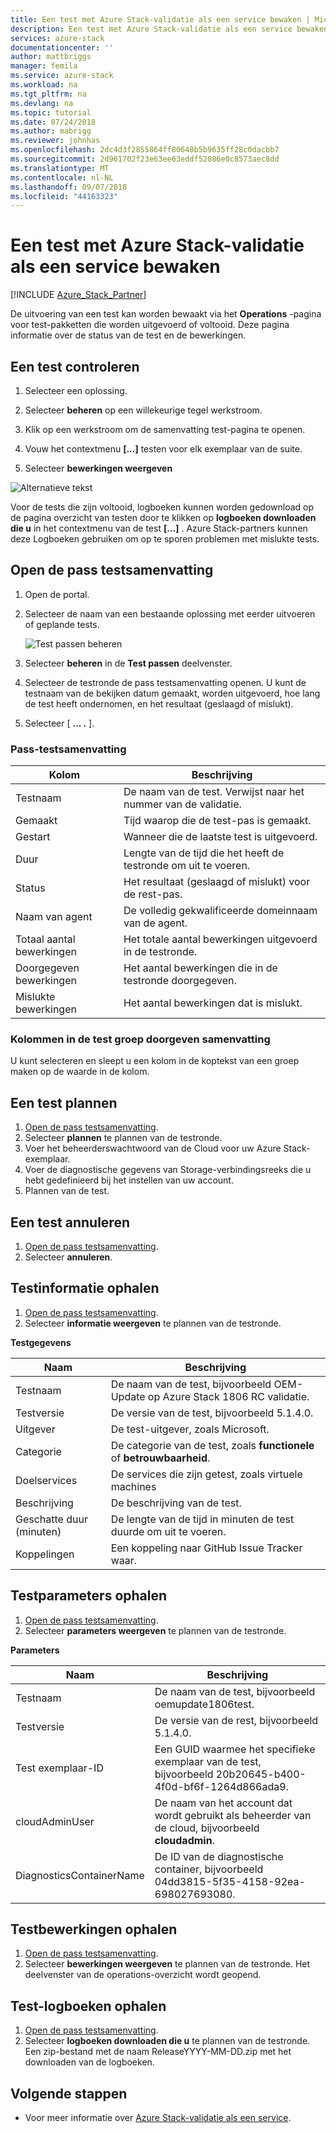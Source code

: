 ```yaml
---
title: Een test met Azure Stack-validatie als een service bewaken | Microsoft Docs
description: Een test met Azure Stack-validatie als een service bewaken.
services: azure-stack
documentationcenter: ''
author: mattbriggs
manager: femila
ms.service: azure-stack
ms.workload: na
ms.tgt_pltfrm: na
ms.devlang: na
ms.topic: tutorial
ms.date: 07/24/2018
ms.author: mabrigg
ms.reviewer: johnhas
ms.openlocfilehash: 2dc4d3f2855864ff80648b5b9635ff28c0dacbb7
ms.sourcegitcommit: 2d961702f23e63ee63eddf52086e0c8573aec8dd
ms.translationtype: MT
ms.contentlocale: nl-NL
ms.lasthandoff: 09/07/2018
ms.locfileid: "44163323"
---
```

# <a name="monitor-a-test-with-azure-stack-validation-as-a-service"></a>Een test met Azure Stack-validatie als een service bewaken

[!INCLUDE [Azure_Stack_Partner](./includes/azure-stack-partner-appliesto.md)]

De uitvoering van een test kan worden bewaakt via het **Operations** -pagina voor test-pakketten die worden uitgevoerd of voltooid. Deze pagina informatie over de status van de test en de bewerkingen.

## <a name="monitor-a-test"></a>Een test controleren

1. Selecteer een oplossing.

2. Selecteer **beheren** op een willekeurige tegel werkstroom.

3. Klik op een werkstroom om de samenvatting test-pagina te openen.

4. Vouw het contextmenu **[...]**  testen voor elk exemplaar van de suite.

5. Selecteer **bewerkingen weergeven**

![Alternatieve tekst](media\image4.png)

Voor de tests die zijn voltooid, logboeken kunnen worden gedownload op de pagina overzicht van testen door te klikken op **logboeken downloaden die u** in het contextmenu van de test **[...]** . Azure Stack-partners kunnen deze Logboeken gebruiken om op te sporen problemen met mislukte tests.

## <a name="open-the-test-pass-summary"></a>Open de pass testsamenvatting

1. Open de portal. 
2. Selecteer de naam van een bestaande oplossing met eerder uitvoeren of geplande tests.

    ![Test passen beheren](media/managetestpasses.png)

3. Selecteer **beheren** in de **Test passen** deelvenster.
4. Selecteer de testronde de pass testsamenvatting openen. U kunt de testnaam van de bekijken datum gemaakt, worden uitgevoerd, hoe lang de test heeft ondernomen, en het resultaat (geslaagd of mislukt).
5. Selecteer [ **...  .** ].

### <a name="test-pass-summary"></a>Pass-testsamenvatting

| Kolom | Beschrijving |
| --- | --- |
| Testnaam | De naam van de test. Verwijst naar het nummer van de validatie. |
| Gemaakt | Tijd waarop die de test-pas is gemaakt. |
| Gestart | Wanneer die de laatste test is uitgevoerd. |
| Duur | Lengte van de tijd die het heeft de testronde om uit te voeren. |
| Status | Het resultaat (geslaagd of mislukt) voor de rest-pas. |
| Naam van agent | De volledig gekwalificeerde domeinnaam van de agent. |
| Totaal aantal bewerkingen | Het totale aantal bewerkingen uitgevoerd in de testronde. |
| Doorgegeven bewerkingen | Het aantal bewerkingen die in de testronde doorgegeven. |
|  Mislukte bewerkingen | Het aantal bewerkingen dat is mislukt. |

### <a name="group-columns-in-the-test-pass-summary"></a>Kolommen in de test groep doorgeven samenvatting

U kunt selecteren en sleept u een kolom in de koptekst van een groep maken op de waarde in de kolom.

## <a name="reschedule-a-test"></a>Een test plannen

1. [Open de pass testsamenvatting](#open-the-test-pass-summary).
2. Selecteer **plannen** te plannen van de testronde.
3. Voer het beheerderswachtwoord van de Cloud voor uw Azure Stack-exemplaar.
4. Voer de diagnostische gegevens van Storage-verbindingsreeks die u hebt gedefinieerd bij het instellen van uw account.
5. Plannen van de test.

## <a name="cancel-a-test"></a>Een test annuleren

1. [Open de pass testsamenvatting](#open-the-test-pass-summary).
2. Selecteer **annuleren**.

## <a name="get-test-information"></a>Testinformatie ophalen

1. [Open de pass testsamenvatting](#open-the-test-pass-summary).
2. Selecteer **informatie weergeven** te plannen van de testronde.

**Testgegevens**

| Naam | Beschrijving |
| -- | -- |
| Testnaam | De naam van de test, bijvoorbeeld OEM-Update op Azure Stack 1806 RC validatie. |
| Testversie | De versie van de test, bijvoorbeeld 5.1.4.0. |
| Uitgever | De test-uitgever, zoals Microsoft. |
| Categorie | De categorie van de test, zoals **functionele** of **betrouwbaarheid**. |
| Doelservices | De services die zijn getest, zoals virtuele machines |
| Beschrijving | De beschrijving van de test. |
| Geschatte duur (minuten) | De lengte van de tijd in minuten de test duurde om uit te voeren. |
| Koppelingen | Een koppeling naar GitHub Issue Tracker waar. |

## <a name="get-test-parameters"></a>Testparameters ophalen

1. [Open de pass testsamenvatting](#open-the-test-pass-summary).
2. Selecteer **parameters weergeven** te plannen van de testronde.

**Parameters**

| Naam | Beschrijving |
| -- | -- |
| Testnaam | De naam van de test, bijvoorbeeld oemupdate1806test. |
| Testversie | De versie van de rest, bijvoorbeeld 5.1.4.0. |
| Test exemplaar-ID | Een GUID waarmee het specifieke exemplaar van de test, bijvoorbeeld 20b20645-b400-4f0d-bf6f-1264d866ada9. |
| cloudAdminUser | De naam van het account dat wordt gebruikt als beheerder van de cloud, bijvoorbeeld **cloudadmin**. |
| DiagnosticsContainerName | De ID van de diagnostische container, bijvoorbeeld 04dd3815-5f35-4158-92ea-698027693080. |

## <a name="get-test-operations"></a>Testbewerkingen ophalen

1. [Open de pass testsamenvatting](#open-the-test-pass-summary).
2. Selecteer **bewerkingen weergeven** te plannen van de testronde. Het deelvenster van de operations-overzicht wordt geopend.

## <a name="get-test-logs"></a>Test-logboeken ophalen

1. [Open de pass testsamenvatting](#open-the-test-pass-summary).
2. Selecteer **logboeken downloaden die u** te plannen van de testronde.  
    Een zip-bestand met de naam ReleaseYYYY-MM-DD.zip met het downloaden van de logboeken.

## <a name="next-steps"></a>Volgende stappen

- Voor meer informatie over [Azure Stack-validatie als een service](https://docs.microsoft.com/azure/azure-stack/partner).
